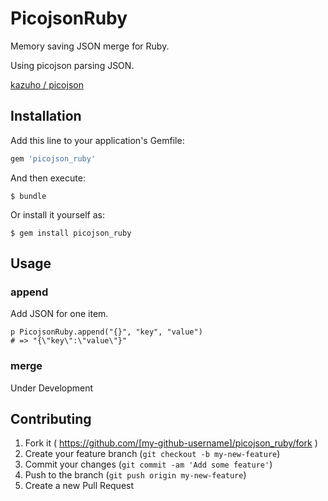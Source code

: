 # PicojsonRuby

Memory saving JSON merge for Ruby.

Using picojson parsing JSON.

[kazuho / picojson](https://github.com/kazuho/picojson)


## Installation

Add this line to your application's Gemfile:

```ruby
gem 'picojson_ruby'
```

And then execute:

    $ bundle

Or install it yourself as:

    $ gem install picojson_ruby

## Usage

### append
Add JSON for one item.

```
p PicojsonRuby.append("{}", "key", "value")
# => "{\"key\":\"value\"}"
```

### merge
Under Development

## Contributing

1. Fork it ( https://github.com/[my-github-username]/picojson_ruby/fork )
2. Create your feature branch (`git checkout -b my-new-feature`)
3. Commit your changes (`git commit -am 'Add some feature'`)
4. Push to the branch (`git push origin my-new-feature`)
5. Create a new Pull Request
